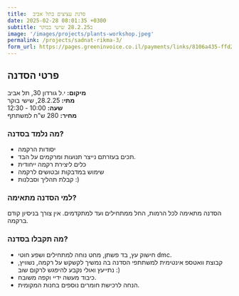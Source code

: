 ```yaml
---
title:  סדנת עציצים בתל אביב
date: 2025-02-28 08:01:35 +0300
subtitle: ב28.2.25 שישי בבוקר
image: '/images/projects/plants-workshop.jpeg'
permalink: /projects/sadnat-rikma-3/
form_url: https://pages.greeninvoice.co.il/payments/links/8106a435-ffd2-418f-b3cb-6992566906a2
---
```


## פרטי הסדנה

**מיקום:** י.ל גורדון 30, תל אביב  
**מתי:** 28.2.25, שישי בוקר  
**שעה:** 10:00 - 12:30  
**מחיר:** 280 ש"ח למשתתף  

### מה נלמד בסדנה?

- יסודות הרקמה
- תכים בעזרתם נייצר תנועות ומרקמים על הבד.
- כלים ליצירת רקמה ייחודית
- שימוש במדבקות ובטושים לרקמה
- קבלת תהליך וסבלנות :)

### למי הסדנה מתאימה?

הסדנה מתאימה לכל הרמות, החל ממתחילים ועד למתקדמים. אין צורך בניסיון קודם ברקמה.

### מה תקבלו בסדנה?

- חישוק עץ, בד פשתן, מחט נוחה למתחילים ושפע חוטי dmc.
- קבוצת וואטספ אינטימית למשתתפי הסדנה בה נמשיך לקשקש על רקמה, נשוויץ, נתייעץ ואולי נקבע להיפגש לרקום שוב :)
- כיבוד מעשה ידיי וקפה משובח.
- הנחה לרכישת חומרים נוספים בחנות המקומית.
